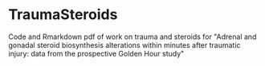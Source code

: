 # TraumaSteroids

Code and Rmarkdown pdf of work on trauma and steroids for "Adrenal and gonadal steroid biosynthesis alterations within minutes after traumatic injury: data from the prospective Golden Hour study"
